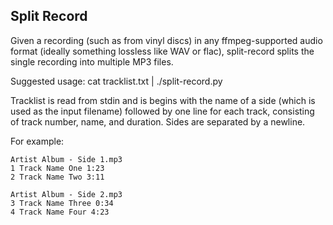 Split Record
------------
Given a recording (such as from vinyl discs) in any ffmpeg-supported
audio format (ideally something lossless like WAV or flac), split-record
splits the single recording into multiple MP3 files.

Suggested usage: cat tracklist.txt | ./split-record.py

Tracklist is read from stdin and is begins with the name of a
side (which is used as the input filename) followed by one line for each
track, consisting of track number, name, and duration.
Sides are separated by a newline.

For example:
```
Artist Album - Side 1.mp3
1 Track Name One 1:23
2 Track Name Two 3:11

Artist Album - Side 2.mp3
3 Track Name Three 0:34
4 Track Name Four 4:23
```
